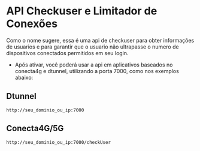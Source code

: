 # API Checkuser e Limitador de Conexões

Como o nome sugere, essa é uma api de checkuser para obter informações de usuarios e para garantir que o usuario não ultrapasse o numero de dispositivos conectados permitidos em seu login.

- Após ativar, você poderá usar a api em aplicativos baseados no conecta4g e dtunnel, utilizando a porta 7000, como nos exemplos abaixo:

## Dtunnel
```http://seu_dominio_ou_ip:7000```

## Conecta4G/5G
```http://seu_dominio_ou_ip:7000/checkUser```

